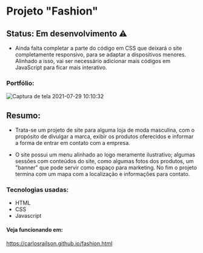 # Projeto "Fashion"

## Status: Em desenvolvimento ⚠️

- Ainda falta completar a parte do código em CSS que deixará o site completamente responsivo, para se adaptar a dispositivos menores. Alinhado a isso, vai ser necessário adicionar mais códigos em JavaScript para ficar mais interativo.

### Portfólio:

![Captura de tela 2021-07-29 10:10:32](https://user-images.githubusercontent.com/85134349/128104973-53b8d784-5610-4032-888f-2a7c4d0cad66.png)

## Resumo:

- Trata-se um projeto de site para alguma loja de moda masculina, com o propósito de divulgar a marca, exibir os produtos oferecidos e informar a forma de entrar em contato com a empresa.

- O site possui um menu alinhado ao logo meramente ilustrativo; algumas sessões com conteúdos do site, como algumas fotos dos produtos, um "banner" que pode servir como espaço para marketing. No fim o projeto termina com um mapa com a localização e informações para contato.

### Tecnologias usadas:

- HTML
- CSS
- Javascript

#### Veja funcionando em:
https://carlosrailson.github.io/fashion.html
